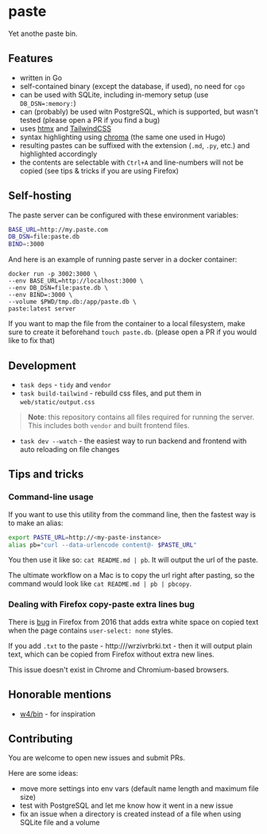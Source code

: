 # paste

Yet anothe paste bin.

## Features

- written in Go
- self-contained binary (except the database, if used), no need for `cgo`
- can be used with SQLite, including in-memory setup (use `DB_DSN=:memory:`)
- can (probably) be used witn PostgreSQL, which is supported, but wasn't tested (please open a PR if you find a bug)
- uses [htmx](https://htmx.org/) and [TailwindCSS](https://tailwindcss.com/)
- syntax highlighting using [chroma](https://github.com/alecthomas/chroma) (the same one used in Hugo)
- resulting pastes can be suffixed with the extension (`.md`, `.py`, etc.) and highlighted accordingly
- the contents are selectable with `Ctrl+A` and line-numbers will not be copied (see tips & tricks if you are using Firefox)

## Self-hosting

The paste server can be configured with these environment variables:

```bash
BASE_URL=http://my.paste.com
DB_DSN=file:paste.db
BIND=:3000
```

And here is an example of running paste server in a docker container:

```
docker run -p 3002:3000 \
--env BASE_URL=http://localhost:3000 \
--env DB_DSN=file:paste.db \
--env BIND=:3000 \
--volume $PWD/tmp.db:/app/paste.db \
paste:latest server
```

If you want to map the file from the container to a local filesystem, make sure to create it beforehand `touch paste.db`. (please open a PR if you would like to fix that)

## Development

- `task deps` - `tidy` and `vendor`
- `task build-tailwind` - rebuild css files, and put them in `web/static/output.css`

> **Note**: this repository contains all files required for running the server.
> This includes both `vendor` and built frontend files.

- `task dev --watch` - the easiest way to run backend and frontend with auto reloading on file changes

## Tips and tricks

### Command-line usage

If you want to use this utility from the command line, then the fastest way is to make an alias:

```bash
export PASTE_URL=http://<my-paste-instance>
alias pb="curl --data-urlencode content@- $PASTE_URL"
```

You then use it like so: `cat README.md | pb`. It will output the url of the paste.

The ultimate workflow on a Mac is to copy the url right after pasting, so the command would look like `cat README.md | pb | pbcopy`.

### Dealing with Firefox copy-paste extra lines bug

There is [bug](https://bugzilla.mozilla.org/show_bug.cgi?id=1273836) in Firefox from 2016 that adds extra white space on copied text when the page contains `user-select: none` styles.

If you add `.txt` to the paste - http://<my-paste-url>/wrzivrbrki.txt - then it will output plain text, which can be copied from Firefox without extra new lines.

This issue doesn't exist in Chrome and Chromium-based browsers.

## Honorable mentions

- [w4/bin](https://github.com/w4/bin) - for inspiration

## Contributing

You are welcome to open new issues and submit PRs.

Here are some ideas:

- move more settings into env vars (default name length and maximum file size)
- test with PostgreSQL and let me know how it went in a new issue
- fix an issue when a directory is created instead of a file when using SQLite file and a volume

